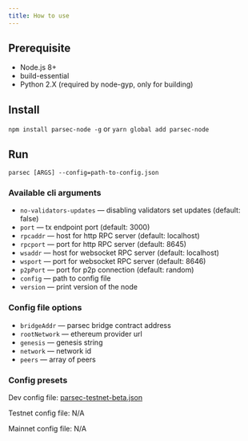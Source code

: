 ```yaml
---
title: How to use
---
```


## Prerequisite

- Node.js 8+
- build-essential
- Python 2.X (required by node-gyp, only for building)

## Install

`npm install parsec-node -g` or `yarn global add parsec-node`

## Run

`parsec [ARGS] --config=path-to-config.json`

### Available cli arguments

- `no-validators-updates` — disabling validators set updates (default: false)
- `port` — tx endpoint port (default: 3000)
- `rpcaddr` — host for http RPC server (default: localhost)
- `rpcport` — port for http RPC server (default: 8645)
- `wsaddr` — host for websocket RPC server (default: localhost)
- `wsport` — port for websocket RPC server (default: 8646)
- `p2pPort` — port for p2p connection (default: random)
- `config` — path to config file
- `version` — print version of the node

### Config file options

- `bridgeAddr` — parsec bridge contract address
- `rootNetwork` — ethereum provider url
- `genesis` — genesis string
- `network` — network id
- `peers` — array of peers

### Config presets

Dev config file: <a href="https://raw.githubusercontent.com/parsec-labs/parsec-node/master/presets/parsec-testnet-beta.json" download>parsec-testnet-beta.json</a>

Testnet config file: N/A

Mainnet config file: N/A
